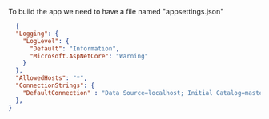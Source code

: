 To build the app we need to have a file named "appsettings.json"

```json
  {
  "Logging": {
    "LogLevel": {
      "Default": "Information",
      "Microsoft.AspNetCore": "Warning"
    }
  },
  "AllowedHosts": "*", 
  "ConnectionStrings": {
    "DefaultConnection" : "Data Source=localhost; Initial Catalog=master; User Id=sa; Password=database_CONNECTION_2025; Trust Server Certificate=true;"
  },
}
```
